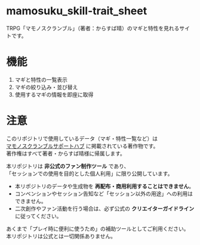 # mamosuku_skill-trait_sheet
TRPG「マモノスクランブル」（著者：からすば晴）のマギと特性を見れるサイトです。

# 機能

1. マギと特性の一覧表示
2. マギの絞り込み・並び替え
3. 使用するマギの情報を即座に取得

# 注意
このリポジトリで使用しているデータ（マギ・特性一覧など）は  
[マモノスクランブルサポートハブ](https://karasuba-sei.biz/officialsite/?page_id=105) に掲載されている著作物です。  
著作権はすべて著者・からすば晴様に帰属します。  

本リポジトリは **非公式のファン制作ツール** であり、  
「セッションでの使用を目的とした個人利用」に限り公開しています。  

- 本リポジトリのデータや生成物を **再配布・商用利用することはできません**。  
- コンベンションやセッション告知など「セッション以外の用途」への利用はできません。  
- 二次創作やファン活動を行う場合は、必ず公式の **クリエイターガイドライン** に従ってください。  

あくまで「プレイ時に便利に使うため」の補助ツールとしてご利用ください。  
本リポジトリは公式とは一切関係ありません。
